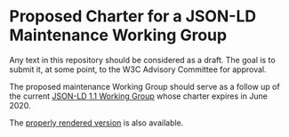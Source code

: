 # Proposed Charter for a JSON-LD Maintenance Working Group

Any text in this repository should be considered as a draft. The goal is to submit it, at some point, to the W3C Advisory Committee for approval.

The proposed maintenance Working Group should serve as a follow up of the current [JSON-LD 1.1 Working Group](https://www.w3.org/2018/json-ld-wg/) whose charter expires in June 2020.

The [properly rendered version](https://w3c.github.io/json-ld-wg-charter/) is also available. 
